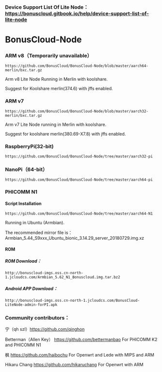 ### Device Support List Of Lite Node：https://bonuscloud.gitbook.io/help/device-support-list-of-lite-node

# BonusCloud-Node

### ARM v8（Temporarily unavailable）
```
https://github.com/BonusCloud/BonusCloud-Node/blob/master/aarch64-merlin/bxc.tar.gz
```
Arm v8 Lite Node Running in Merlin with koolshare.

Suggest for Koolshare merlin(374.6) with jffs enabled.


### ARM v7
```
https://github.com/BonusCloud/BonusCloud-Node/blob/master/aarch32-merlin/bxc.tar.gz
```
Arm v7 Lite Node running in Merlin with koolshare.

Suggest for koolshare merlin(380.69-X7.8) with jffs enabled. 

### RaspberryPi(32-bit)
```
https://github.com/BonusCloud/BonusCloud-Node/tree/master/aarch32-pi
```

### NanoPi（64-bit）
```
https://github.com/BonusCloud/BonusCloud-Node/tree/master/aarch64-pi
```

### PHICOMM N1

#### Script Installation
```
https://github.com/BonusCloud/BonusCloud-Node/tree/master/aarch64-N1
```
Running in Ubuntu (Armbian).

The recommended mirror file is：Armbian_5.44_S9xxx_Ubuntu_bionic_3.14.29_server_20180729.img.xz

#### ROM

##### ROM Download：
```
http://bonuscloud-imgs.oss.cn-north-1.jcloudcs.com/Armbian_5.62_N1_Bonuscloud.img.tar.bz2
```
##### Android APP Download：
```
http://bonuscloud-imgs.oss.cn-north-1.jcloudcs.com/BonusCloud-LiteNode-admin-forPI.apk
```
### Community contributors： 

宁（qh szl）https://github.com/qinghon

Betterman（Allen Key）  https://github.com/bettermanbao For PHICOMM K2 and PHICOMM N1

枫 https://github.com/haibochu For Openwrt and Lede with MIPS and ARM

Hikaru Chang https://github.com/hikaruchang For Openwrt with ARM

